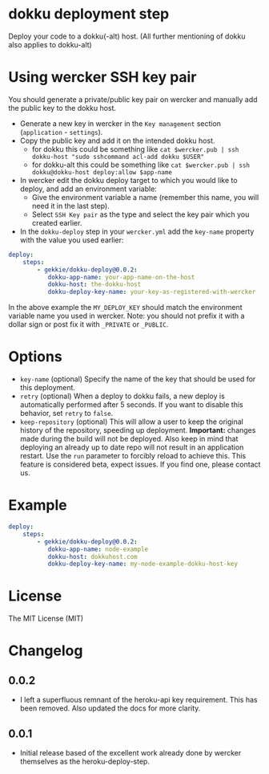 # dokku deployment step

Deploy your code to a dokku(-alt) host. (All further mentioning of dokku also applies to dokku-alt)

# Using wercker SSH key pair

You should generate a private/public key pair on wercker and manually add the public key to the dokku host.

- Generate a new key in wercker in the `Key management` section (`application` - `settings`).
- Copy the public key and add it on the intended dokku host.
  - for dokku this could be something like ```cat $wercker.pub | ssh dokku-host "sudo sshcommand acl-add dokku $USER"```
  - for dokku-alt this could be something like ```cat $wercker.pub | ssh dokku@dokku-host deploy:allow $app-name```
- In wercker edit the dokku deploy target to which you would like to deploy, and add an environment variable:
    - Give the environment variable a name (remember this name, you will need it in the last step).
    - Select `SSH Key pair` as the type and select the key pair which you created earlier.
- In the `dokku-deploy` step in your `wercker.yml` add the `key-name` property with the value you used earlier:

``` yaml
deploy:
    steps:
        - gekkie/dokku-deploy@0.0.2:
           dokku-app-name: your-app-name-on-the-host
		   dokku-host: the-dokku-host
		   dokku-deploy-key-name: your-key-as-registered-with-wercker
```

In the above example the `MY_DEPLOY_KEY` should match the environment variable name you used in wercker. Note: you should not prefix it with a dollar sign or post fix it with `_PRIVATE` or `_PUBLIC`.

# Options

* `key-name` (optional) Specify the name of the key that should be used for this deployment.
* `retry` (optional) When a deploy to dokku fails, a new deploy is automatically performed after 5 seconds. If you want to disable this behavior, set `retry` to `false`.
* `keep-repository` (optional) This will allow a user to keep the original history of the repository, speeding up deployment. **Important:** changes made during the build will not be deployed. Also keep in mind that deploying an already up to date repo will not result in an application restart. Use the `run` parameter to forcibly reload to achieve this. This feature is considered beta, expect issues. If you find one, please contact us.

# Example

``` yaml
deploy:
    steps:
        - gekkie/dokku-deploy@0.0.2:
           dokku-app-name: node-example
		   dokku-host: dokkuhost.com
		   dokku-deploy-key-name: my-node-example-dokku-host-key
```
# License

The MIT License (MIT)

# Changelog

## 0.0.2

* I left a superfluous remnant of the heroku-api key requirement. This has been removed. Also updated the docs for more clarity.

## 0.0.1

* Initial release based of the excellent work already done by wercker themselves as the heroku-deploy-step.
